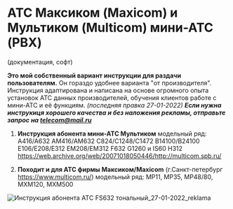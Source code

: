 
# АТС Максиком (Maxicom) и Мультиком (Multicom) мини-АТС (PBX)
(документация, софт)

**Это мой собственный вариант инструкции для раздачи пользователям.**
Он гораздо удобнее варианта "от производителя".
Инструкция адаптирована и написана на основе огромного опыта установок АТС данных производителей, обучения клиентов работе с мини-АТС и её функциям.
_(последняя правка 27-01-2022)_
_**Если нужна инструкиця хорошего качества и без наложения рекламы, отправьте запрос на telecom@mail.ru**_

1) **Инструкция абонента мини-АТС Мультиком** модельный ряд:
A416/A632 AM416/AM632
C824/C1248/C1472
B14100/B24100
E106/E208/E312
EM208/EM312
F632
G1260 и IS60
H312
https://web.archive.org/web/20071018050446/http://multicom.spb.ru/

2) **Походит и для АТС фирмы Максиком/Maxicom** (г.Санкт-петербург https://www.multicom.ru/)
 модельный ряд: MP11, MP35, MP48/80, MXM120, MXM500

![Инструкция абонента АТС FS632 тональный_27-01-2022_reklama](https://user-images.githubusercontent.com/81390857/151272711-34c8f599-6745-40cd-be2b-6682775faa09.jpg)
